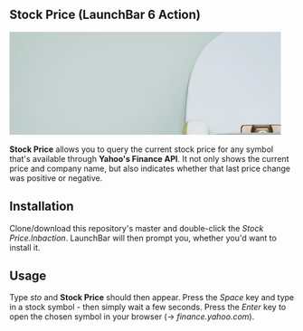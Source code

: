 Stock Price (LaunchBar 6 Action)
--------------------------------

![Stock Price LaunchBar 6 Action](stockprice.gif)

**Stock Price** allows you to query the current stock price for any symbol that's available through **Yahoo's Finance API**. It not only shows the current price and company name, but also indicates whether that last price change was positive or negative.

## Installation

Clone/download this repository's master and double-click the *Stock Price.lnbaction*. LaunchBar will then prompt you, whether you'd want to install it.

## Usage

Type *sto* and **Stock Price** should then appear. Press the *Space* key and type in a stock symbol - then simply wait a few seconds. Press the *Enter* key to open the chosen symbol in your browser (-> *finance.yahoo.com*).
